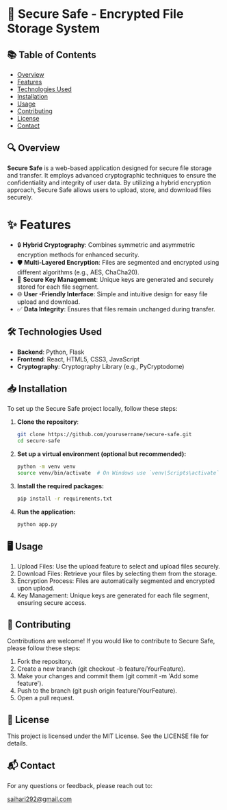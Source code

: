 # 🚀 Secure Safe - Encrypted File Storage System

## 📚 Table of Contents
- [Overview](#overview)
- [Features](#features)
- [Technologies Used](#technologies-used)
- [Installation](#installation)
- [Usage](#usage)
- [Contributing](#contributing)
- [License](#license)
- [Contact](#contact)

## 🔍 Overview
**Secure Safe** is a web-based application designed for secure file storage and transfer. It employs advanced cryptographic techniques to ensure the confidentiality and integrity of user data. By utilizing a hybrid encryption approach, Secure Safe allows users to upload, store, and download files securely.

# ✨ Features
- 🔒 **Hybrid Cryptography**: Combines symmetric and asymmetric encryption methods for enhanced security.
- 🛡️ **Multi-Layered Encryption**: Files are segmented and encrypted using different algorithms (e.g., AES, ChaCha20).
- 🔑 **Secure Key Management**: Unique keys are generated and securely stored for each file segment.
- 🌐 **User -Friendly Interface**: Simple and intuitive design for easy file upload and download.
- ✅ **Data Integrity**: Ensures that files remain unchanged during transfer.

## 🛠️ Technologies Used
- **Backend**: Python, Flask
- **Frontend**: React, HTML5, CSS3, JavaScript
- **Cryptography**: Cryptography Library (e.g., PyCryptodome)


## 📥 Installation
To set up the Secure Safe project locally, follow these steps:

1. **Clone the repository**:
   ```bash
   git clone https://github.com/yourusername/secure-safe.git
   cd secure-safe  
2. **Set up a virtual environment (optional but recommended):**
    ```bash
    python -m venv venv
    source venv/bin/activate  # On Windows use `venv\Scripts\activate`
3. **Install the required packages:**
    ```bash
    pip install -r requirements.txt
4. **Run the application:**
    ```bash
    python app.py

## 🖥️ Usage
1. Upload Files: Use the upload feature to select and upload files securely.
2. Download Files: Retrieve your files by selecting them from the storage.
3. Encryption Process: Files are automatically segmented and encrypted upon upload.
4. Key Management: Unique keys are generated for each file segment, ensuring secure access.

## 🤝 Contributing
Contributions are welcome! If you would like to contribute to Secure Safe, please follow these steps:
1. Fork the repository.
2. Create a new branch (git checkout -b feature/YourFeature).
3. Make your changes and commit them (git commit -m 'Add some feature').
4. Push to the branch (git push origin feature/YourFeature).
5. Open a pull request.

## 📄 License
This project is licensed under the MIT License. See the LICENSE file for details.

## 📬 Contact
For any questions or feedback, please reach out to:

saihari292@gmail.com
